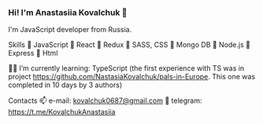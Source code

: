 ### Hi! I'm Anastasiia Kovalchuk 👋

I'm JavaScript developer from Russia.

Skills
🔹 JavaScript
🔸 React
🔹 Redux
🔸 SASS, CSS
🔹 Mongo DB
🔸 Node.js
🔹 Express
🔸 Html

👩‍💻 I’m currently learning:
TypeScript (the first experience with TS was in project https://github.com/NastasiaKovalchuk/pals-in-Europe. This one was completed in 10 days by 3 authors)


Contacts
📫 e-mail: kovalchuk0687@gmail.com
🔗 telegram: https://t.me/KovalchukAnastasiia



